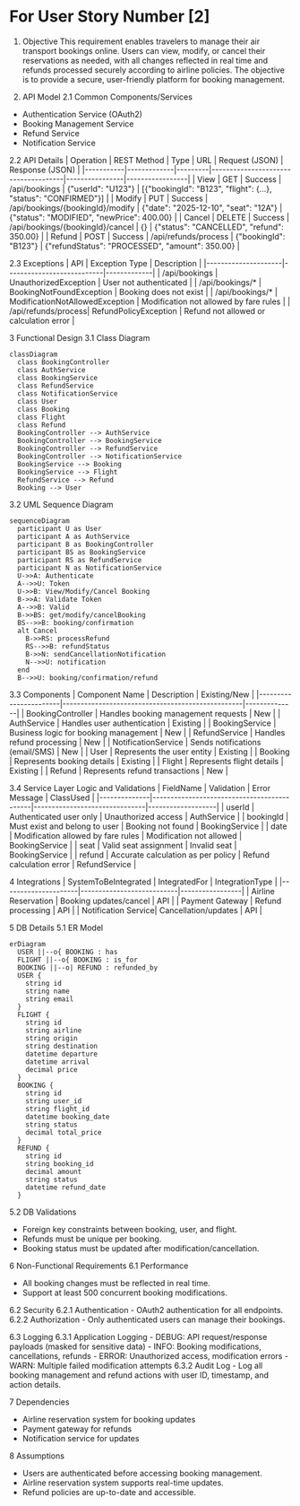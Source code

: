 # For User Story Number [2]

1. Objective
This requirement enables travelers to manage their air transport bookings online. Users can view, modify, or cancel their reservations as needed, with all changes reflected in real time and refunds processed securely according to airline policies. The objective is to provide a secure, user-friendly platform for booking management.

2. API Model
  2.1 Common Components/Services
  - Authentication Service (OAuth2)
  - Booking Management Service
  - Refund Service
  - Notification Service

  2.2 API Details
| Operation | REST Method | Type    | URL                                 | Request (JSON) | Response (JSON) |
|-----------|-------------|---------|-------------------------------------|----------------|-----------------|
| View      | GET         | Success | /api/bookings                       | {"userId": "U123"} | [{"bookingId": "B123", "flight": {...}, "status": "CONFIRMED"}] |
| Modify    | PUT         | Success | /api/bookings/{bookingId}/modify    | {"date": "2025-12-10", "seat": "12A"} | {"status": "MODIFIED", "newPrice": 400.00} |
| Cancel    | DELETE      | Success | /api/bookings/{bookingId}/cancel    | {}             | {"status": "CANCELLED", "refund": 350.00} |
| Refund    | POST        | Success | /api/refunds/process                | {"bookingId": "B123"} | {"refundStatus": "PROCESSED", "amount": 350.00} |

  2.3 Exceptions
| API                 | Exception Type             | Description |
|---------------------|---------------------------|-------------|
| /api/bookings       | UnauthorizedException     | User not authenticated |
| /api/bookings/*     | BookingNotFoundException  | Booking does not exist |
| /api/bookings/*     | ModificationNotAllowedException | Modification not allowed by fare rules |
| /api/refunds/process| RefundPolicyException     | Refund not allowed or calculation error |

3 Functional Design
  3.1 Class Diagram
```mermaid
classDiagram
  class BookingController
  class AuthService
  class BookingService
  class RefundService
  class NotificationService
  class User
  class Booking
  class Flight
  class Refund
  BookingController --> AuthService
  BookingController --> BookingService
  BookingController --> RefundService
  BookingController --> NotificationService
  BookingService --> Booking
  BookingService --> Flight
  RefundService --> Refund
  Booking --> User
```

  3.2 UML Sequence Diagram
```mermaid
sequenceDiagram
  participant U as User
  participant A as AuthService
  participant B as BookingController
  participant BS as BookingService
  participant RS as RefundService
  participant N as NotificationService
  U->>A: Authenticate
  A-->>U: Token
  U->>B: View/Modify/Cancel Booking
  B->>A: Validate Token
  A-->>B: Valid
  B->>BS: get/modify/cancelBooking
  BS-->>B: booking/confirmation
  alt Cancel
    B->>RS: processRefund
    RS-->>B: refundStatus
    B->>N: sendCancellationNotification
    N-->>U: notification
  end
  B-->>U: booking/confirmation/refund
```

  3.3 Components
| Component Name         | Description                                      | Existing/New |
|-----------------------|--------------------------------------------------|--------------|
| BookingController      | Handles booking management requests              | New          |
| AuthService           | Handles user authentication                      | Existing     |
| BookingService         | Business logic for booking management            | New          |
| RefundService          | Handles refund processing                        | New          |
| NotificationService    | Sends notifications (email/SMS)                  | New          |
| User                   | Represents the user entity                       | Existing     |
| Booking                | Represents booking details                       | Existing     |
| Flight                 | Represents flight details                        | Existing     |
| Refund                 | Represents refund transactions                   | New          |

  3.4 Service Layer Logic and Validations
| FieldName     | Validation                                 | Error Message                  | ClassUsed         |
|--------------|--------------------------------------------|-------------------------------|-------------------|
| userId       | Authenticated user only                    | Unauthorized access            | AuthService       |
| bookingId    | Must exist and belong to user              | Booking not found              | BookingService    |
| date         | Modification allowed by fare rules         | Modification not allowed       | BookingService    |
| seat         | Valid seat assignment                      | Invalid seat                   | BookingService    |
| refund       | Accurate calculation as per policy         | Refund calculation error       | RefundService     |

4 Integrations
| SystemToBeIntegrated | IntegratedFor             | IntegrationType |
|---------------------|---------------------------|-----------------|
| Airline Reservation | Booking updates/cancel    | API             |
| Payment Gateway     | Refund processing         | API             |
| Notification Service| Cancellation/updates      | API             |

5 DB Details
  5.1 ER Model
```mermaid
erDiagram
  USER ||--o{ BOOKING : has
  FLIGHT ||--o{ BOOKING : is_for
  BOOKING ||--o| REFUND : refunded_by
  USER {
    string id
    string name
    string email
  }
  FLIGHT {
    string id
    string airline
    string origin
    string destination
    datetime departure
    datetime arrival
    decimal price
  }
  BOOKING {
    string id
    string user_id
    string flight_id
    datetime booking_date
    string status
    decimal total_price
  }
  REFUND {
    string id
    string booking_id
    decimal amount
    string status
    datetime refund_date
  }
```

  5.2 DB Validations
- Foreign key constraints between booking, user, and flight.
- Refunds must be unique per booking.
- Booking status must be updated after modification/cancellation.

6 Non-Functional Requirements
  6.1 Performance
  - All booking changes must be reflected in real time.
  - Support at least 500 concurrent booking modifications.

  6.2 Security
    6.2.1 Authentication
    - OAuth2 authentication for all endpoints.
    6.2.2 Authorization
    - Only authenticated users can manage their bookings.

  6.3 Logging
    6.3.1 Application Logging
    - DEBUG: API request/response payloads (masked for sensitive data)
    - INFO: Booking modifications, cancellations, refunds
    - ERROR: Unauthorized access, modification errors
    - WARN: Multiple failed modification attempts
    6.3.2 Audit Log
    - Log all booking management and refund actions with user ID, timestamp, and action details.

7 Dependencies
- Airline reservation system for booking updates
- Payment gateway for refunds
- Notification service for updates

8 Assumptions
- Users are authenticated before accessing booking management.
- Airline reservation system supports real-time updates.
- Refund policies are up-to-date and accessible.